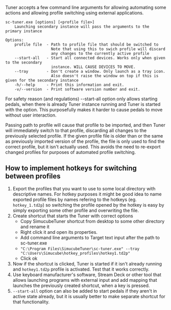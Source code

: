 Tuner accepts a few command line arguments for allowing automating some actions and allowing profile switching using external applications. 

```
sc-tuner.exe [options] [<profile file>]
	Launching secondary instance will pass the arguments to the primary instance

Options:
	profile file  - Path to profile file that should be switched to
	                Note that using this to swich profile will discard
	                any changes to the currently active profile
	--start-all   - Start all connected devices. Works only when given to the secondary
	                instance. WILL CAUSE DEVICES TO MOVE.
	--tray        - Don't create a window. Only launch as a tray icon.
	                Also doesn't raise the window on top if this is given for the secondary instance
	-h/--help     - Print this information and exit.
	-v/--version  - Print software version number and exit.
```

For safety reason (and regulations) --start-all option only allows starting pedals, when there is already Tuner instance running and Tuner is started with the option. This purposefully makes it harder to cause pedals to move without user interaction.

Passing path to profile will cause that profile to be imported, and then Tuner will immediately switch to that profile, discarding all changes to the previously selected profile. If the given profile file is older than or the same as previously imported version of the profile, the file is only used to find the correct profile, but it isn't actually used. This avoids the need to re-export changed profiles for purposes of automated profile switching.

## How to implement hotkeys for switching between profiles

1. Export the profiles that you want to use to some local directory with descriptive names. For hotkey purposes it might be good idea to name exported profile files by names refering to the hotkeys (eg. `hotkey_1.td2p`) so switching the profile opened by the hotkey is easy by simply exporting some other profile and overwriting the file.
2. Create shortcut that starts the Tuner with correct options
   - Copy SimucubeTuner shortcut from desktop to some other directory and rename it
   - Right click it and open its properties.
   - Add command line arguments to Target text input after the path to sc-tuner.exe
   - `"C:\Program Files\SimucubeTuner\sc-tuner.exe" --tray "C:\Users\Simucube\hotkey_profiles\hotkey1.td2p"`
   - Click ok
3. Now if the shortcut is clicked, Tuner is started if it isn't already running and `hotkey1.td2p` profile is activated. Test that it works correctly.
4. Use keyboard manufacturer's software, Stream Deck or other tool that allows launching programs with external input and add mapping that launches the previously created shortcut, when a key is pressed.
5. `--start-all` option can also be added to start pedals if they aren't in active state already, but it is usually better to make separate shortcut for that functionality.




